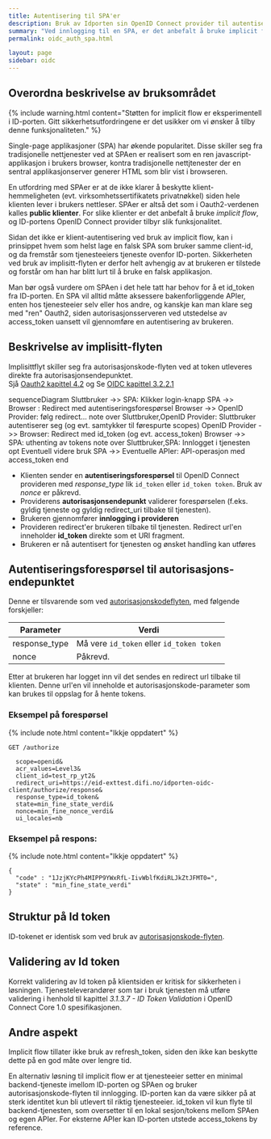 ```yaml
---
title: Autentisering til SPA'er
description: Bruk av Idporten sin OpenID Connect provider til autentisering til Single  Page Applikasjoner
summary: "Ved innlogging til en SPA, er det anbefalt å bruke implicit flow, siden en SPA ikke kan beskytte klient-hemmelighet/virksomhetssertifikater på en trygg måte."
permalink: oidc_auth_spa.html

layout: page
sidebar: oidc
---
```


## Overordna beskrivelse av bruksområdet

{% include warning.html content="Støtten for implicit flow er eksperimentell i ID-porten. Gitt sikkerhetsutfordringene er det usikker om vi ønsker å tilby denne funksjonaliteten." %}

Single-page applikasjoner (SPA) har økende popularitet. Disse skiller seg fra tradisjonelle nettjenester ved at SPAen er realisert som en ren javascript-applikasjon i brukers browser, kontra tradisjonelle nettjtenester der en sentral applikasjonserver generer HTML som blir vist i browseren.

En utfordring med SPAer er at de ikke klarer å beskytte klient-hemmeligheten (evt. virksomhetssertifikatets privatnøkkel) siden hele klienten lever i brukers nettleser. SPAer er altså det som i Oauth2-verdenen kalles **public klienter**. For slike klienter er det anbefalt å bruke _implicit flow_, og ID-portens OpenID Connect provider tilbyr slik funksjonalitet.

Sidan det ikke er klient-autentisering ved bruk av implicit flow, kan i prinsippet hvem som helst lage en falsk SPA som bruker samme client-id, og da fremstår som tjenesteeiers tjeneste ovenfor ID-porten. Sikkerheten ved bruk av implisitt-flyten er derfor helt avhengig av at brukeren er tilstede og forstår om han har blitt lurt til å bruke en falsk applikasjon.

Man bør også vurdere om SPAen i det hele tatt har behov for å et id_token fra ID-porten.  En SPA vil alltid måtte aksessere bakenforliggende APIer, enten hos tjenesteeier selv eller hos andre, og kanskje kan man klare seg med "ren" Oauth2, siden autorisasjonsserveren ved utstedelse av access_token uansett vil gjennomføre en autentisering av brukeren.


## Beskrivelse av implisitt-flyten

Implisittflyt skiller seg fra autorisasjonskode-flyten ved at token utleveres direkte fra autorisasjonsendepunktet.  
Sjå [Oauth2 kapittel 4.2](https://tools.ietf.org/html/rfc6749#section-4.2) og Se [OIDC kapittel  3.2.2.1](http://openid.net/specs/openid-connect-core-1_0.html#ImplicitAuthRequest)


<div class="mermaid">
sequenceDiagram
  Sluttbruker  ->> SPA: Klikker login-knapp
  SPA ->> Browser : Redirect med autentiseringsforespørsel
  Browser ->> OpenID Provider: følg redirect...
  note over Sluttbruker,OpenID Provider: Sluttbruker autentiserer seg (og evt. samtykker til førespurte scopes)
  OpenID Provider ->> Browser: Redirect med id_token (og evt. access_token)
  Browser ->> SPA: uthenting av tokens
  note over Sluttbruker,SPA: Innlogget i tjenesten
  opt Eventuell videre bruk
    SPA ->> Eventuelle APIer: API-operasjon med access_token
  end
</div>

* Klienten sender en **autentiseringsforespørsel** til OpenID Connect provideren med _response_type_ lik `id_token` eller `id_token token`.  Bruk av _nonce_ er påkrevd.   
* Providerens **autorisasjonsendepunkt** validerer forespørselen (f.eks. gyldig tjeneste og gyldig redirect_uri tilbake til tjenesten).
* Brukeren gjennomfører **innlogging i provideren**
* Provideren redirect'er brukeren tilbake til tjenesten. Redirect url'en inneholder **id_token** direkte som et URI fragment.
* Brukeren er nå autentisert for tjenesten og ønsket handling kan utføres




## Autentiseringsforespørsel til autorisasjons-endepunktet

Denne er tilsvarende som ved [autorisasjonskodeflyten](oidc_auth_codeflow.html), med følgende forskjeller:

| Parameter  | Verdi |
| --- | --- |
| response_type | Må vere `id_token` eller `id_token token`|
| nonce | Påkrevd.|


Etter at brukeren har logget inn vil det sendes en redirect url tilbake til klienten. Denne url'en vil inneholde et autorisasjonskode-parameter som kan brukes til oppslag for å hente tokens.


### Eksempel på forespørsel

{% include note.html content="Ikkje oppdatert" %}

```
GET /authorize

  scope=openid&
  acr_values=Level3&
  client_id=test_rp_yt2&
  redirect_uri=https://eid-exttest.difi.no/idporten-oidc-client/authorize/response&
  response_type=id_token&
  state=min_fine_state_verdi&
  nonce=min_fine_nonce_verdi&
  ui_locales=nb
```

### Eksempel på respons:

{% include note.html content="Ikkje oppdatert" %}

```
{
  "code" : "1JzjKYcPh4MIPP9YWxRfL-IivWblfKdiRLJkZtJFMT0=",
  "state" : "min_fine_state_verdi"
}
```



## Struktur på Id token

ID-tokenet er identisk som ved bruk av [autorisasjonskode-flyten](oidc_auth_codeflow#idtoken).


## Validering av Id token

Korrekt validering av Id token på klientsiden er kritisk for sikkerheten i løsningen. Tjenesteleverandører som tar i bruk tjenesten må utføre validering i henhold til kapittel *3.1.3.7 - ID Token Validation* i OpenID Connect Core 1.0 spesifikasjonen.




## Andre aspekt

Implicit flow tillater ikke bruk av refresh_token, siden den ikke kan beskytte dette på en god måte over lengre tid.

En alternativ løsning til implicit flow er at tjenesteeier setter en minimal  backend-tjeneste imellom ID-porten og SPAen og bruker autorisasjonskode-flyten til innlogging. ID-porten kan da være sikker på at sterk identitet kun bli utlevert til riktig tjenesteeier.   id_token vil kun flyte til backend-tjenesten, som oversetter til en lokal sesjon/tokens mellom SPAen og egen APIer.  For eksterne APIer kan ID-porten utstede access_tokens by reference.
